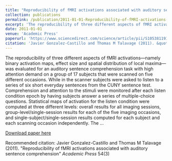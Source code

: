 ```yaml
---
title: "Reproducibility of fMRI activations associated with auditory sentence comprehension"
collection: publications
permalink: /publication/2011-01-01-Reproducibility-of-fMRI-activations-associated-with-auditory-sentence-compr
excerpt: 'The reproducibility of three different aspects of fMRI activations—namely binary activation maps, effect size and spatial distribution of local maxima—was evaluated for an auditory sentence comprehension task with high attention demand on a group of 17 subjects that were scanned on five different occasions. While in the scanner subjects were asked to listen to a series of six short everyday sentences from the CUNY sentence test. Comprehension and attention to the stimuli were monitored after each listen condition epoch by having subjects answer a series of multiple-choice questions. Statistical maps of activation for the listen condition were computed at three different levels: overall results for all imaging sessions, group-level/single-session results for each of the five imaging occasions, and single-subject/single-session results computed for each subject and each scanning occasion independently. The …'
date: 2011-01-01
venue: 'Academic Press'
paperurl: 'https://www.sciencedirect.com/science/article/pii/S105381191001284X'
citation: 'Javier Gonzalez-Castillo and Thomas M Talavage (2011). &quot;Reproducibility of fMRI activations associated with auditory sentence comprehension&quot; <i>Academic Press</i> 54(3)'
---
```

The reproducibility of three different aspects of fMRI activations—namely binary activation maps, effect size and spatial distribution of local maxima—was evaluated for an auditory sentence comprehension task with high attention demand on a group of 17 subjects that were scanned on five different occasions. While in the scanner subjects were asked to listen to a series of six short everyday sentences from the CUNY sentence test. Comprehension and attention to the stimuli were monitored after each listen condition epoch by having subjects answer a series of multiple-choice questions. Statistical maps of activation for the listen condition were computed at three different levels: overall results for all imaging sessions, group-level/single-session results for each of the five imaging occasions, and single-subject/single-session results computed for each subject and each scanning occasion independently. The …

[Download paper here](https://www.sciencedirect.com/science/article/pii/S105381191001284X)

Recommended citation: Javier Gonzalez-Castillo and Thomas M Talavage (2011). "Reproducibility of fMRI activations associated with auditory sentence comprehension" <i>Academic Press</i> 54(3)